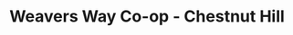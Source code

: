 ---
title: "Weavers Way Co-op - Chestnut Hill"
url: /philadelphia/weavers-way-co-op-chestnut-hill/
shop: farm
---